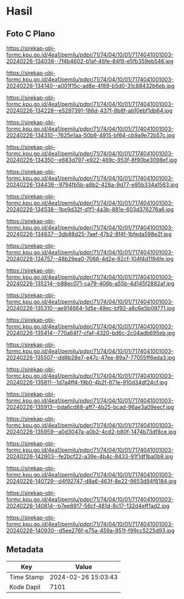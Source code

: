 # Hasil

## Foto C Plano

https://sirekap-obj-formc.kpu.go.id/4ea1/pemilu/pdpr/71/74/04/10/01/7174041001003-20240226-134038--7f4b4602-b1af-46fe-84f8-e5fb359eb546.jpg

https://sirekap-obj-formc.kpu.go.id/4ea1/pemilu/pdpr/71/74/04/10/01/7174041001003-20240226-134140--a001f15c-ad8e-4f89-b5d0-31c88432b6eb.jpg

https://sirekap-obj-formc.kpu.go.id/4ea1/pemilu/pdpr/71/74/04/10/01/7174041001003-20240226-134228--e5297391-186d-437f-8b8f-ab10ebf1db64.jpg

https://sirekap-obj-formc.kpu.go.id/4ea1/pemilu/pdpr/71/74/04/10/01/7174041001003-20240226-134310--7625e1aa-50b9-4915-bf64-cb9a9e72b57c.jpg

https://sirekap-obj-formc.kpu.go.id/4ea1/pemilu/pdpr/71/74/04/10/01/7174041001003-20240226-134350--e683d797-e922-469c-953f-8f90be3098ef.jpg

https://sirekap-obj-formc.kpu.go.id/4ea1/pemilu/pdpr/71/74/04/10/01/7174041001003-20240226-134438--9794fb5b-a8b2-428a-9d77-e95b334a1563.jpg

https://sirekap-obj-formc.kpu.go.id/4ea1/pemilu/pdpr/71/74/04/10/01/7174041001003-20240226-134538--1be9d32f-d1f1-4a3b-881e-603d376276a6.jpg

https://sirekap-obj-formc.kpu.go.id/4ea1/pemilu/pdpr/71/74/04/10/01/7174041001003-20240226-134637--3db88d25-7aef-47b2-8f4f-1bfeda598e2f.jpg

https://sirekap-obj-formc.kpu.go.id/4ea1/pemilu/pdpr/71/74/04/10/01/7174041001003-20240226-134757--48b29ea0-7066-4d2e-92cf-104f4d1194fe.jpg

https://sirekap-obj-formc.kpu.go.id/4ea1/pemilu/pdpr/71/74/04/10/01/7174041001003-20240226-135214--b88ec071-ca79-406b-a55b-4d145f2882af.jpg

https://sirekap-obj-formc.kpu.go.id/4ea1/pemilu/pdpr/71/74/04/10/01/7174041001003-20240226-135310--ae914664-1d5e-49ec-bf92-a8c6e5b09771.jpg

https://sirekap-obj-formc.kpu.go.id/4ea1/pemilu/pdpr/71/74/04/10/01/7174041001003-20240226-135414--770a64f7-cfaf-4320-bd6c-2c04adb695eb.jpg

https://sirekap-obj-formc.kpu.go.id/4ea1/pemilu/pdpr/71/74/04/10/01/7174041001003-20240226-135507--dd8b28e7-e47c-47ee-89a7-77055ff6eda3.jpg

https://sirekap-obj-formc.kpu.go.id/4ea1/pemilu/pdpr/71/74/04/10/01/7174041001003-20240226-135811--1d7a4ff4-19b0-4b2f-871e-910d34df24cf.jpg

https://sirekap-obj-formc.kpu.go.id/4ea1/pemilu/pdpr/71/74/04/10/01/7174041001003-20240226-135913--bda6cd88-aff7-4b25-bcad-96ae3a09eecf.jpg

https://sirekap-obj-formc.kpu.go.id/4ea1/pemilu/pdpr/71/74/04/10/01/7174041001003-20240226-135959--a0d3047a-a0b2-4cd2-b80f-1474b73df8ce.jpg

https://sirekap-obj-formc.kpu.go.id/4ea1/pemilu/pdpr/71/74/04/10/01/7174041001003-20240226-142803--fe2bcf22-a39e-4b4c-8433-91f1df1ba0b8.jpg

https://sirekap-obj-formc.kpu.go.id/4ea1/pemilu/pdpr/71/74/04/10/01/7174041001003-20240226-140729--d4f92747-d8a6-463f-8e22-9653d94f8184.jpg

https://sirekap-obj-formc.kpu.go.id/4ea1/pemilu/pdpr/71/74/04/10/01/7174041001003-20240226-140814--b7ee8917-56cf-481d-8c17-132d4eff1ad2.jpg

https://sirekap-obj-formc.kpu.go.id/4ea1/pemilu/pdpr/71/74/04/10/01/7174041001003-20240226-140930--d5ee276f-e75a-459a-951f-f99cc5225d93.jpg


## Metadata

| Key        | Value               |
| ---------- | ------------------- |
| Time Stamp | 2024-02-26 15:03:43 |
| Kode Dapil | 7101                |



